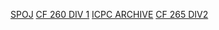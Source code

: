 [SPOJ](https://www.spoj.com/problems/SUBXOR/)
[CF 260 DIV 1](https://codeforces.com/contest/455/problem/B)
[ICPC ARCHIVE](https://icpcarchive.ecs.baylor.edu/index.php?option=com_onlinejudge&Itemid=8&category=345&page=show_problem&problem=2683)
[CF 265 DIV2](https://codeforces.com/contest/1625/problem/D)
